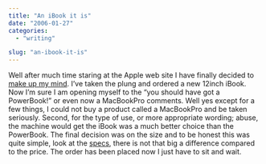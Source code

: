 ```yaml
---
title: "An iBook it is"
date: "2006-01-27"
categories:
  - "writing"

slug: "an-ibook-it-is"
---
```


Well after much time staring at the Apple web site I have finally decided to [make up my mind](https://adamchamberlin.info/2005/12/09/ibook-or-powerbook/). I’ve taken the plung and ordered a new 12inch iBook. Now I’m sure I am opening myself to the “you should have got a PowerBook!” or even now a MacBookPro comments.
Well yes except for a few things, I could not buy a product called a MacBookPro and be taken seriously. Second, for the type of use, or more appropriate wording; abuse, the machine would get the iBook was a much better choice than the PowerBook.
The final decision was on the size and to be honest this was quite simple, look at the [specs](https://www.apple.com/uk/ibook/specs.html), there is not that big a difference compared to the price.
The order has been placed now I just have to sit and wait.
